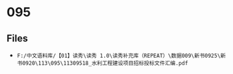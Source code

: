 # 095

## Files

- `F:/中文语料库/【01】读秀\读秀 1.0\读秀补充库（REPEAT）\数据009\新书0925\新书0920\113\095\11309518_水利工程建设项目招标投标文件汇编.pdf`
